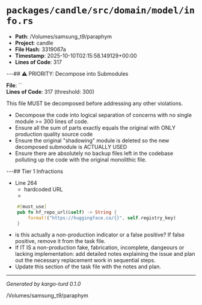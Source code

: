# `packages/candle/src/domain/model/info.rs`

- **Path**: /Volumes/samsung_t9/paraphym
- **Project**: candle
- **File Hash**: 3319067a  
- **Timestamp**: 2025-10-10T02:15:58.149129+00:00  
- **Lines of Code**: 317

---## ⚠️ PRIORITY: Decompose into Submodules

**File**: ``  
**Lines of Code**: 317 (threshold: 300)

This file MUST be decomposed before addressing any other violations.

- Decompose the code into logical separation of concerns with no single module >= 300 lines of code. 
- Ensure all the sum of parts exactly equals the original with ONLY production quality source code
- Ensure the original "shadowing" module is deleted so the new decomposed submodule is ACTUALLY USED
- Ensure there are absolutely no backup files left in the codebase polluting up the code with the original monolithic file.

---## Tier 1 Infractions 


- Line 264
  - hardcoded URL
  - 

```rust
    #[must_use]
    pub fn hf_repo_url(&self) -> String {
        format!("https://huggingface.co/{}", self.registry_key)
    }

```

- is this actually a non-production indicator or a false positive? If false positive, remove it from the task file.
- If IT IS a non-production fake, fabrication, incomplete, dangeours or lacking implementation: add detailed notes explaining the issue and plan out the necessary replacement work in sequential steps. 
- Update this section of the task file with the notes and plan.

---

*Generated by kargo-turd 0.1.0*

/Volumes/samsung_t9/paraphym